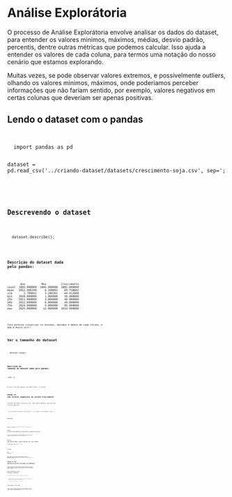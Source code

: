 # Análise Explorátoria
O processo de Análise Explorátoria envolve analisar os dados do dataset, para entender os valores minimos, máximos, médias, desvio padrão, percentis,  dentre outras métricas que podemos calcular. Isso ajuda a entender os valores de cada coluna, para termos uma notação do nosso cenário que estamos explorando.

Muitas vezes, se pode observar valores extremos, e possivelmente outliers, olhando os valores minimos, máximos, onde poderiamos perceber informações que não fariam sentido, por exemplo, valores negativos em certas colunas que deveriam ser apenas positivas.

## Lendo o dataset com o pandas
<code>
<pre>
  import pandas as pd

  dataset = pd.read_csv('../criando-dataset/datasets/crescimento-soja.csv', sep=';')
</pre>
<code>

## Descrevendo o dataset
<code>
<pre>
  dataset.describe();
</pre>
<code>

### Descrição do dataset dada pelo pandas:
<code>
<pre>
        Ano          Mes         Crescimento
count  1805.000000  1805.000000  1802.000000
mean   2022.496399     6.398892    69.758602
std       1.709052     3.286301    44.412608
min    2020.000000     1.000000    30.000000
25%    2021.000000     3.000000    40.000000
50%    2022.000000     6.000000    49.000000
75%    2024.000000     9.000000    95.000000
max    2025.000000    12.000000  1024.000000
</pre>
<code>

Isso permite visualizar os minimos, máximos e média de cada Coluna, o que é muito util!

## Ver o tamanho do dataset
<code>
<pre>
  dataset.shape;
</pre>
<code>

### Descrição do tamanho do dataset dada pelo pandas:
<code>
<pre>
(1805, 4)
</pre>
<code>

Ou seja, esse meu dataset tem 1805 linhas e 4 colunas.

## Vendo se tem valores negativos na coluna Crescimento
O método describe já mostrou isso. Mais quero garantir que não haja valores negativos.

<code>
<pre>
  print( dataset[ dataset['Crescimento'] < 0 ].count()['Crescimento'].sum() )
</pre>
<code>

### Resultado
<code>
<pre>
  0
</pre>
<code>

Ou seja, na coluna Crescimento não existe nenhum valor negativo. E não deveria ter mesmo!

## Vendo se tem valores NaN(valores faltando) em alguma das colunas
As vezes, as colunas podem ter valores faltando. E isso precisa ser tratado de alguma forma para não causar problemas na hora de treinar modelos de Machine Learning, ou de fazer análises.

<code>
<pre>

# Ver se tem valores NaN e contar quantos são, por coluna
quantidade_nan_por_coluna = dataset.isna().sum()
print(quantidade_nan_por_coluna)

</pre>
</code>

### Resultado
<code>
<pre>
Ano            0
Mes            0
Estacao        0
Crescimento    3
dtype: int64
</pre>
</code>

**Isso significa que na coluna Crescimento tem 3 valores NaN.**
Para tratar isso podemos usar a média da coluna, ou usar regressão linear na coluna, ou colocar tudo zero, ou mesmo remover as amostras que tem NaN.

# Vendo se tem Outliers(valores extremos no Dataset)
Isso é importante. Outliers são amostras que tem colunas com valores extremos ou absurdos, que mesmo que não estejam errados, ainda assim fogem do padrão. Por exemplo, valores muito altos, ou muito baixos que o normal. Ou seja que amostras que tem colunas com valores que fogem do padrão do dataset.

## Como verificar se tem Outliers no Dataset?
Existem duas formas de verificar a presença de Outliers:
  - (1) Gráfico de Box Plot: Nesse gráfico de caixa, os Outliers vão aparece sempre fora da zona do gráfico

  - (2) Testes estatísticos, como o Z-Score.

## O que fazer? E por que?
Outliers devem ser removidos, para não causar problemas na hora de treinar modelos de Machine Learning, ou de fazer análises. Pois os Outliers causam instabilidade nos modelos, distorcendo o padrão, e tambem exageram e distorcem gráficos.



